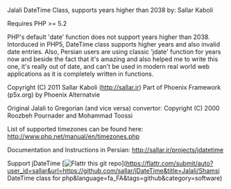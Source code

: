 Jalali DateTime Class, supports years higher than 2038
by: Sallar Kaboli

Requires PHP >= 5.2

PHP's default 'date' function does not support years higher than
2038. Intorduced in PHP5, DateTime class supports higher years 
and also invalid date entries. 
Also, Persian users are using classic 'jdate' function for years now
and beside the fact that it's amazing and also helped me to write this
one, it's really out of date, and can't be used in modern real world
web applications as it is completely written in functions.

Copyright (C) 2011  Sallar Kaboli (http://sallar.ir)
Part of Phoenix Framework (p5x.org) by Phoenix Alternatvie

Original Jalali to Gregorian (and vice versa) convertor:
Copyright (C) 2000  Roozbeh Pournader and Mohammad Toossi 

List of supported timezones can be found here:
http://www.php.net/manual/en/timezones.php

Documentation and Instructions in Persian:
http://sallar.ir/projects/jdatetime

Support jDateTime
[![Flattr this git repo](http://api.flattr.com/button/flattr-badge-large.png)](https://flattr.com/submit/auto?user_id=sallar&url=https://github.com/sallar/jDateTime&title=Jalali/Shamsi DateTime class for php&language=fa_FA&tags=github&category=software)
